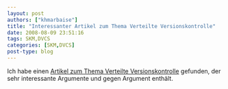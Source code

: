 ```yaml
---
layout: post
authors: ["khmarbaise"]
title: "Interessanter Artikel zum Thema Verteilte Versionskontrolle"
date: 2008-08-09 23:51:16
tags: SKM,DVCS
categories: [SKM,DVCS]
post-type: blog
---
```

Ich habe einen <a href="http://www.infoq.com/articles/dvcs-guide"  title="Verteilte Versionskontrolle">Artikel zum Thema Verteilte Versionskontrolle</a> gefunden, der sehr interessante Argumente und gegen Argument enthält.
